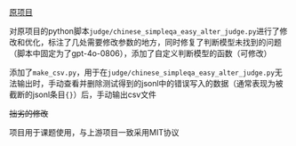 [原项目](https://github.com/OpenStellarTeam/ChineseSimpleQA)

对原项目的python脚本`judge/chinese_simpleqa_easy_alter_judge.py`进行了修改和优化，标注了几处需要修改参数的地方，同时修复了判断模型未找到的问题（脚本中固定为了gpt-4o-0806），添加了自定义判断模型的函数（可修改）

添加了`make_csv.py`，用于在`judge/chinese_simpleqa_easy_alter_judge.py`无法输出时，手动查看并删除测试得到的jsonl中的错误写入的数据（通常表现为被截断的jsonl条目`{}`）后，手动输出csv文件

~~拙劣的修改~~

项目用于课题使用，与上游项目一致采用MIT协议
